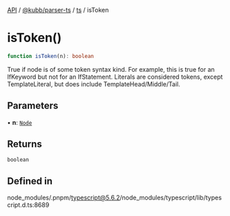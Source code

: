 [API](../../../../../packages.md) / [@kubb/parser-ts](../../../index.md) / [ts](../index.md) / isToken

# isToken()

```ts
function isToken(n): boolean
```

True if node is of some token syntax kind.
For example, this is true for an IfKeyword but not for an IfStatement.
Literals are considered tokens, except TemplateLiteral, but does include TemplateHead/Middle/Tail.

## Parameters

• **n**: [`Node`](../interfaces/Node.md)

## Returns

`boolean`

## Defined in

node\_modules/.pnpm/typescript@5.6.2/node\_modules/typescript/lib/typescript.d.ts:8689
